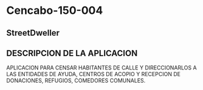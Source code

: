 # Cencabo-150-004
## StreetDweller
## DESCRIPCION DE LA APLICACION
APLICACION PARA CENSAR HABITANTES DE CALLE Y DIRECCIONARLOS A LAS ENTIDADES DE AYUDA, CENTROS DE ACOPIO Y RECEPCION DE DONACIONES, REFUGIOS, COMEDORES COMUNALES.